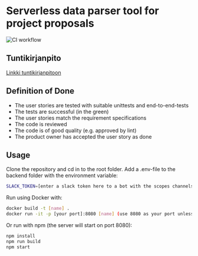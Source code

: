 # Serverless data parser tool for project proposals

![CI workflow](https://github.com/Ohtu-org/Serverless-data-parser-tool-for-project-proposals/actions/workflows/main.yml/badge.svg)

## Tuntikirjanpito  
[Linkki tuntikirjanpitoon](https://docs.google.com/spreadsheets/d/1cuh5_3st2fF5PlzxUwkLurNdqGqkFm90v7kIZbUjTgg/edit#gid=2125689465)

## Definition of Done
- The user stories are tested with suitable unittests and end-to-end-tests
- The tests are successful (in the green) 
- The user stories match the requirement specifications
- The code is reviewed
- The code is of good quality (e.g. approved by lint)
- The product owner has accepted the user story as done

## Usage
Clone the repository and cd in to the root folder. Add a .env-file to the backend folder with the environment variable:
```bash
SLACK_TOKEN=[enter a slack token here to a bot with the scopes channels:history and users:read]
```
Run using Docker with:
```bash
docker build -t [name] .  
docker run -it -p [your port]:8080 [name] (use 8080 as your port unless you want to change the backend port within the frontend code)
```
Or run with npm (the server will start on port 8080):
```bash
npm install  
npm run build  
npm start  
```
